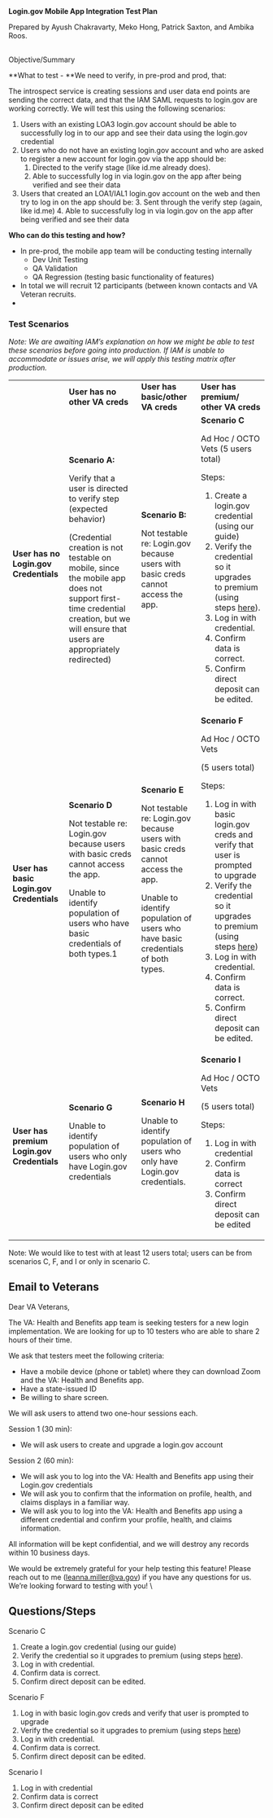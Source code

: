 

## 
**Login.gov Mobile App Integration Test Plan**

Prepared by Ayush Chakravarty, Meko Hong, Patrick Saxton, and Ambika Roos.


## 
Objective/Summary


**What to test - **We need to verify, in pre-prod and prod, that:

The introspect service is creating sessions and user data end points are sending the correct data, and that the IAM SAML requests to login.gov are working correctly. We will test this using the following scenarios:



1. Users with an existing LOA3 login.gov account should be able to successfully log in to our app and see their data using the login.gov credential
2. Users who do not have an existing login.gov account and who are asked to register a new account for login.gov via the app should be:
    1. Directed to the verify stage (like id.me already does). 
    2. Able to successfully log in via login.gov on the app after being verified and see their data
3. Users that created an LOA1/IAL1 login.gov account on the web and then try to log in on the app should be:
    3. Sent through the verify step (again, like id.me) 
    4. Able to successfully log in via login.gov on the app after being verified and see their data

**Who can do this testing and how?**



* In pre-prod, the mobile app team will be conducting testing internally
    * Dev Unit Testing
    * QA Validation
    * QA Regression (testing basic functionality of features)
* In total we will recruit 12 participants (between known contacts and VA Veteran recruits.
* 


### Test Scenarios

_Note: We are awaiting IAM’s explanation on how we might be able to test these scenarios before going into production. If IAM is unable to accommodate or issues arise, we will apply this testing matrix after production._


<table>
  <tr>
   <td>
   </td>
   <td><strong>User has no other VA creds</strong>
   </td>
   <td><strong>User has basic/other VA creds</strong>
   </td>
   <td><strong>User has premium/ other VA creds</strong>
   </td>
  </tr>
  <tr>
   <td><strong>User has no Login.gov Credentials</strong>
   </td>
   <td><strong>Scenario A:</strong>
<p>
Verify that a user is directed to verify step (expected behavior)
<p>
(Credential creation is not testable on mobile, since the mobile app does not support first-time credential creation, but we will ensure that users are appropriately redirected)
   </td>
   <td><strong>Scenario B:</strong>
<p>
Not testable re: Login.gov because users with basic creds cannot access the app.
   </td>
   <td><strong>Scenario C</strong>
<p>
Ad Hoc / OCTO Vets (5 users total)
<p>
Steps:
<ol>

<li>Create a login.gov credential (using our guide)

<li>Verify the credential so it upgrades to premium (using steps <a href="https://www.login.gov/help/verify-your-identity/how-to-verify-your-identity/">here</a>).

<li>Log in with credential.

<li>Confirm data is correct.

<li>Confirm direct deposit can be edited.
</li>
</ol>
   </td>
  </tr>
  <tr>
   <td><strong>User has basic Login.gov Credentials</strong>
   </td>
   <td><strong>Scenario D</strong>
<p>
Not testable re: Login.gov because users with basic creds cannot access the app.
<p>
Unable to identify population of users who have basic credentials of both types.1
   </td>
   <td><strong>Scenario E</strong>
<p>
Not testable re: Login.gov because users with basic creds cannot access the app.
<p>
Unable to identify population of users who have basic credentials of both types.
   </td>
   <td><strong>Scenario F</strong>
<p>
Ad Hoc / OCTO Vets
<p>
(5 users total)
<p>
Steps:
<ol>

<li>Log in with basic login.gov creds and verify that user is prompted to upgrade

<li>Verify the credential so it upgrades to premium (using steps <a href="https://www.login.gov/help/verify-your-identity/how-to-verify-your-identity/">here</a>)

<li>Log in with credential.

<li>Confirm data is correct.

<li>Confirm direct deposit can be edited.
</li>
</ol>
   </td>
  </tr>
  <tr>
   <td><strong>User has premium Login.gov Credentials</strong>
   </td>
   <td><strong>Scenario G</strong>
<p>
Unable to identify population of users who only have Login.gov credentials
   </td>
   <td><strong>Scenario H</strong>
<p>
Unable to identify population of users who only have Login.gov credentials.
   </td>
   <td><strong>Scenario I</strong>
<p>
Ad Hoc / OCTO Vets
<p>
(5 users total)
<p>
Steps:
<ol>

<li>Log in with credential

<li>Confirm data is correct

<li>Confirm direct deposit can be edited
</li>
</ol>
   </td>
  </tr>
</table>


Note: We would like to test with at least 12 users total; users can be from scenarios C, F, and I or only in scenario C.


## Email to Veterans

Dear VA Veterans,

The VA: Health and Benefits app team is seeking testers for a new login implementation. We are looking for up to 10 testers who are able to share 2 hours of their time.

We ask that testers meet the following criteria:



* Have a mobile device (phone or tablet) where they can download Zoom and the VA: Health and Benefits app.
* Have a state-issued ID
* Be willing to share screen.

We will ask users to attend two one-hour sessions each.

Session 1 (30 min):



* We will ask users to create and upgrade a login.gov account

Session 2 (60 min):



* We will ask you to log into the VA: Health and Benefits app using their Login.gov credentials
* We will ask you to confirm that the information on profile, health, and claims displays in a familiar way.
* We will ask you to log into the VA: Health and Benefits app using a different credential and confirm your profile, health, and claims information.

All information will be kept confidential, and we will destroy any records within 10 business days.

We would be extremely grateful for your help testing this feature! Please reach out to me ([leanna.miller@va.gov](mailto:leanna.miller@va.gov)) if you have any questions for us. We’re looking forward to testing with you! \



## Questions/Steps

Scenario C



1. Create a login.gov credential (using our guide)
2. Verify the credential so it upgrades to premium (using steps [here](https://www.login.gov/help/verify-your-identity/how-to-verify-your-identity/)).
3. Log in with credential.
4. Confirm data is correct.
5. Confirm direct deposit can be edited.

Scenario F



1. Log in with basic login.gov creds and verify that user is prompted to upgrade
2. Verify the credential so it upgrades to premium (using steps [here](https://www.login.gov/help/verify-your-identity/how-to-verify-your-identity/))
3. Log in with credential.
4. Confirm data is correct.
5. Confirm direct deposit can be edited.

Scenario I



1. Log in with credential
2. Confirm data is correct
3. Confirm direct deposit can be edited

